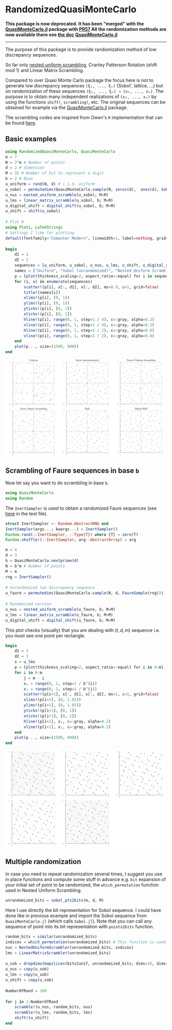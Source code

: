 # RandomizedQuasiMonteCarlo

**This package is now deprecated. It has been "merged" with the [QuasiMonteCarlo.jl](https://github.com/SciML/QuasiMonteCarlo.jl) package with [PR57](https://github.com/SciML/QuasiMonteCarlo.jl/pull/57) All the randomization methods are now available there see [the doc](https://docs.sciml.ai/QuasiMonteCarlo/stable/randomization/) [QuasiMonteCarlo.jl](https://github.com/SciML/QuasiMonteCarlo.jl)**

-------------

The purpose of this package is to provide randomization method of low discrepancy sequences.

So far only [nested uniform scrambling](https://link.springer.com/chapter/10.1007/978-1-4612-2552-2_19), Cranley Patterson Rotation (shift mod 1) and Linear Matrix Scrambling.

Compared to over Quasi Monte Carlo package the focus here is not to generate low discrepancy sequences `(ξ₁, ..., ξₙ)` (Sobol', lattice, ...) but on randomization of these sequences `(ξ₁, ..., ξₙ) → (x₁, ..., xₙ)`.
The purpose is to obtain many independent realizations of `(x₁, ..., xₙ)` by using the functions `shift!`, `scrambling!`, etc.
The original sequences can be obtained for example via the [QuasiMonteCarlo.jl](https://github.com/SciML/QuasiMonteCarlo.jl) package.

The scrambling codes are inspired from Owen's `R` implementation that can be found [here](https://artowen.su.domains/code/rsobol.R).

## Basic examples

```julia
using RandomizedQuasiMonteCarlo, QuasiMonteCarlo
m = 7
N = 2^m # Number of points
d = 2 # dimension
M = 32 # Number of bit to represent a digit
b = 2 # Base
u_uniform = rand(N, d) # i.i.d. uniform
u_sobol = permutedims(QuasiMonteCarlo.sample(N, zeros(d),  ones(d), SobolSample()))  # I should update the convention in my pkg to have dim × n and not n × dim
u_nus = nested_uniform_scramble(u_sobol; M=M)
u_lms = linear_matrix_scramble(u_sobol, b; M=M)
u_digital_shift = digital_shift(u_sobol, b; M=M)
u_shift = shift(u_sobol)

# Plot #
using Plots, LaTeXStrings
# Settings I like for plotting
default(fontfamily="Computer Modern", linewidth=1, label=nothing, grid=true, framestyle=:default)

begin
    d1 = 1
    d2 = 2
    sequences = [u_uniform, u_sobol, u_nus, u_lms, u_shift, u_digital_shift]
    names = ["Uniform", "Sobol (unrandomized)", "Nested Uniform Scrambling", "Linear Matrix Scrambling", "Shift", "Digital Shift"]
    p = [plot(thickness_scaling=2, aspect_ratio=:equal) for i in sequences]
    for (i, x) in enumerate(sequences)
        scatter!(p[i], x[:, d1], x[:, d2], ms=0.9, c=1, grid=false)
        title!(names[i])
        xlims!(p[i], (0, 1))
        ylims!(p[i], (0, 1))
        yticks!(p[i], [0, 1])
        xticks!(p[i], [0, 1])
        hline!(p[i], range(0, 1, step=1 / 4), c=:gray, alpha=0.2)
        vline!(p[i], range(0, 1, step=1 / 4), c=:gray, alpha=0.2)
        hline!(p[i], range(0, 1, step=1 / 2), c=:gray, alpha=0.8)
        vline!(p[i], range(0, 1, step=1 / 2), c=:gray, alpha=0.8)
    end
    plot(p..., size=(1500, 900))
end
```

![different_scrambling_N_128.svg](img/different_scrambling_N_128.svg)


## Scrambling of Faure sequences in base `b`

Now let say you want to do scrambling in base `b`.

```julia
using QuasiMonteCarlo
using Random
```

 The `InertSampler` is used to obtain a randomized Faure sequences (see [here](https://github.com/SciML/QuasiMonteCarlo.jl/pull/45/files#diff-3b9314a6f9f2d7eec1d0ef69fa76cfabafdbe6d0df923768f9ec32f27a249c63) in the test file).

 ```julia
struct InertSampler <: Random.AbstractRNG end
InertSampler(args...; kwargs...) = InertSampler()
Random.rand(::InertSampler, ::Type{T}) where {T} = zero(T)
Random.shuffle!(::InertSampler, arg::AbstractArray) = arg
```

 ```julia
m = 4
d = 3
b = QuasiMonteCarlo.nextprime(d)
N = b^m # Number of points
M = m
rng = InertSampler()

# Unrandomized low discrepency sequence
u_faure = permutedims(QuasiMonteCarlo.sample(N, d, FaureSample(rng)))

# Randomized version
u_nus = nested_uniform_scramble(u_faure, b; M=M)
u_lms = linear_matrix_scramble(u_faure, b; M=M)
u_digital_shift = digital_shift(u_faure, b; M=M)

```

This plot checks (visually) that you are dealing with $(t,d,m)$ sequence i.e. you must see one point per rectangle.

```julia
begin
    d1 = 1 
    d2 = 3
    x = u_lms
    p = [plot(thickness_scaling=2, aspect_ratio=:equal) for i in 0:m]
    for i in 0:m
        j = m - i
        xᵢ = range(0, 1, step=1 / b^(i))
        xⱼ = range(0, 1, step=1 / b^(j))
        scatter!(p[i+1], x[:, d1], x[:, d2], ms=2, c=1, grid=false)
        xlims!(p[i+1], (0, 1.01))
        ylims!(p[i+1], (0, 1.01))
        yticks!(p[i+1], [0, 1])
        xticks!(p[i+1], [0, 1])
        hline!(p[i+1], xᵢ, c=:gray, alpha=0.2)
        vline!(p[i+1], xⱼ, c=:gray, alpha=0.2)
    end
    plot(p..., size=(1500, 900))
end

```

![equapartition_lms_m_4_d_3.svg](img/equapartition_lms_m_4_d_3.svg)

## Multiple randomization

In case you need to repeat randomization several times, I suggest you use in place functions and compute some stuff in advance e.g. `bit` expansion of your initial set of point to be randomized, the `which_permutation` function used in Nested Uniform Scrambling.

```julia
unrandomized_bits = sobol_pts2bits(m, d, M) 
```

Here I use directly the bit representation for Sobol sequence. 
I could have done like in previous example and import the Sobol sequence from `QuasiMonteCarlo.jl` (which calls `Sobol.jl`).
Note that you can call any sequence of point into its bit representation with `points2bits` function.

```julia
random_bits = similar(unrandomized_bits)
indices = which_permutation(unrandomized_bits) # This function is used in Nested Uniform Scramble. I
nus = NestedUniformScrambler(unrandomized_bits, indices)
lms = LinearMatrixScrambler(unrandomized_bits)

u_sob = dropdims(mapslices(bits2unif, unrandomized_bits, dims=3), dims=3)
u_nus = copy(u_sob)
u_lms = copy(u_sob)
u_shift = copy(u_sob)

NumberOfRand = 100

for j in 1:NumberOfRand
    scramble!(u_nus, random_bits, nus)
    scramble!(u_lms, random_bits, lms)
    shift!(u_shift)
end

```
